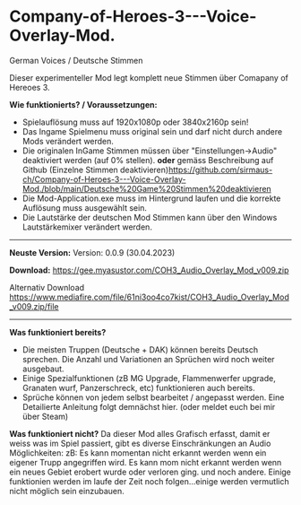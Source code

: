 # Company-of-Heroes-3---Voice-Overlay-Mod.
German Voices / Deutsche Stimmen

Dieser experimenteller Mod legt komplett neue Stimmen über Comapany of Hereoes 3. 

**Wie funktionierts? / Voraussetzungen:**
- Spielauflösung muss auf 1920x1080p oder 3840x2160p sein!
- Das Ingame Spielmenu muss original sein und darf nicht durch andere Mods verändert werden.
- Die originalen InGame Stimmen müssen über "Einstellungen->Audio" deaktiviert werden (auf 0% stellen).
  **oder** gemäss Beschreibung auf Github (Einzelne Stimmen deaktivieren)https://github.com/sirmaus-ch/Company-of-Heroes-3---Voice-Overlay-Mod./blob/main/Deutsche%20Game%20Stimmen%20deaktivieren
- Die Mod-Application.exe muss im Hintergrund laufen und die korrekte Auflösung muss ausgewählt sein.
- Die Lautstärke der deutschen Mod Stimmen kann über den Windows Lautstärkemixer verändert werden. 

---

**Neuste Version:** 
Version: 0.0.9 (30.04.2023) 

**Download:** https://gee.myasustor.com/COH3_Audio_Overlay_Mod_v009.zip

Alternativ Download https://www.mediafire.com/file/61ni3oo4co7kist/COH3_Audio_Overlay_Mod_v009.zip/file

---

**Was funktioniert bereits?**
- Die meisten Truppen (Deutsche + DAK) können bereits Deutsch sprechen. Die Anzahl und Variationen an Sprüchen wird noch weiter ausgebaut.
- Einige Spezialfunktionen (zB MG Upgrade, Flammenwerfer upgrade, Granaten wurf, Panzerschreck, etc) funktionieren auch bereits. 
- Sprüche können von jedem selbst bearbeitet / angepasst werden. Eine Detailierte Anleitung folgt demnächst hier. (oder meldet euch bei mir über Steam)

**Was funktioniert nicht?**
Da dieser Mod alles Grafisch erfasst, damit er weiss was im Spiel passiert, gibt es diverse Einschränkungen an Audio Möglichkeiten:
zB: Es kann momentan nicht erkannt werden wenn ein eigener Trupp angegriffen wird. Es kann mom nicht erkannt werden wenn ein neues Gebiet erobert wurde oder verloren ging. und noch andere.
Einige funktionien werden im laufe der Zeit noch folgen...einige werden vermutlich nicht möglich sein einzubauen.
